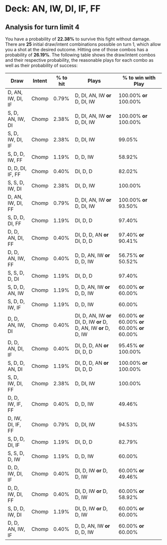 # Deck: AN, IW, DI, IF, FF
## Analysis for turn limit 4
You have a probability of **22.38%** to survive this fight without damage. There are **25** initial draw/intent combinations possible on turn 1, which allow you a shot at the desired outcome. Hitting one of those combos has a probability of **26.19%**.
The following table shows the draw/intent combos and their respective probability, the reasonable plays for each combo as well as their probability of success:

|Draw|Intent|% to hit|Plays|% to win with Play|
|----|------|--------|-----|------------------|
|D, AN, IW, DI, IF|Chomp|0.79%|D, DI, AN, IW **or** D, DI, IW|100.00% **or** 100.00%|
|S, D, AN, IW, DI|Chomp|2.38%|D, DI, AN, IW **or** D, DI, IW|100.00% **or** 100.00%|
|S, D, IW, DI, IF|Chomp|2.38%|D, DI, IW|99.05%|
|S, D, D, IW, FF|Chomp|1.19%|D, D, IW|58.92%|
|D, D, DI, IF, FF|Chomp|0.40%|DI, D, D|82.02%|
|S, S, D, IW, DI|Chomp|2.38%|DI, D, IW|100.00%|
|D, AN, IW, DI, FF|Chomp|0.79%|D, DI, AN, IW **or** D, DI, IW|100.00% **or** 93.50%|
|S, D, D, DI, FF|Chomp|1.19%|DI, D, D|97.40%|
|D, D, AN, DI, FF|Chomp|0.40%|DI, D, D, AN **or** DI, D, D|97.40% **or** 90.41%|
|D, D, AN, IW, FF|Chomp|0.40%|D, D, AN, IW **or** D, D, IW|56.75% **or** 50.52%|
|S, S, D, D, DI|Chomp|1.19%|DI, D, D|97.40%|
|S, D, D, AN, IW|Chomp|1.19%|D, D, AN, IW **or** D, D, IW|60.00% **or** 60.00%|
|S, D, D, IW, IF|Chomp|1.19%|D, D, IW|60.00%|
|D, D, AN, IW, DI|Chomp|0.40%|DI, D, AN, IW **or** DI, D, IW **or** D, D, AN, IW **or** D, D, IW|60.00% **or** 60.00% **or** 60.00% **or** 60.00%|
|D, D, AN, DI, IF|Chomp|0.40%|DI, D, D, AN **or** DI, D, D|95.45% **or** 100.00%|
|S, D, D, AN, DI|Chomp|1.19%|DI, D, D, AN **or** DI, D, D|100.00% **or** 100.00%|
|S, D, IW, DI, FF|Chomp|2.38%|D, DI, IW|100.00%|
|D, D, IW, IF, FF|Chomp|0.40%|D, D, IW|49.46%|
|D, IW, DI, IF, FF|Chomp|0.79%|D, DI, IW|94.53%|
|S, D, D, DI, IF|Chomp|1.19%|DI, D, D|82.79%|
|S, S, D, D, IW|Chomp|1.19%|D, D, IW|60.00%|
|D, D, IW, DI, IF|Chomp|0.40%|DI, D, IW **or** D, D, IW|60.00% **or** 49.46%|
|D, D, IW, DI, FF|Chomp|0.40%|DI, D, IW **or** D, D, IW|60.00% **or** 58.92%|
|S, D, D, IW, DI|Chomp|1.19%|DI, D, IW **or** D, D, IW|60.00% **or** 60.00%|
|D, D, AN, IW, IF|Chomp|0.40%|D, D, AN, IW **or** D, D, IW|60.00% **or** 60.00%|
